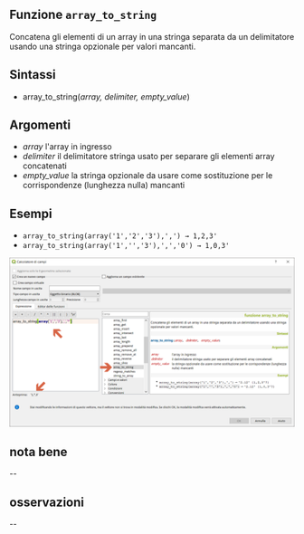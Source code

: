 ## Funzione `array_to_string`

Concatena gli elementi di un array in una stringa separata da un delimitatore usando una stringa opzionale per valori mancanti.

## Sintassi

* array_to_string(_array, delimiter, empty_value_)

## Argomenti

* _array_ l'array in ingresso
* _delimiter_ il delimitatore stringa usato per separare gli elementi array concatenati
* _empty_value_ la stringa opzionale da usare come sostituzione per le corrispondenze (lunghezza nulla) mancanti

## Esempi

* `array_to_string(array('1','2','3'),',') → 1,2,3'`
* `array_to_string(array('1','','3'),',','0') → 1,0,3'`

<img src="/img/arrays/array_to_string/array_to_string1.png">

## nota bene

--

## osservazioni

--